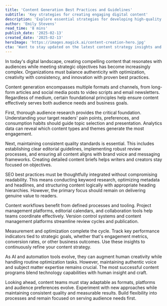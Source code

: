 ```yaml
---
title: 'Content Generation Best Practices and Guidelines'
subtitle: 'Key strategies for creating engaging digital content'
description: 'Explore essential strategies for developing high-quality digital content that engages audiences and drives results. From research and planning to optimization and measurement, learn key principles for successful content generation across formats and channels.'
author: 'Emily Stevens'
read_time: '8 mins'
publish_date: '2025-02-13'
created_date: '2025-02-13'
heroImage: 'https://images.magick.ai/content-creation-hero.jpg'
cta: 'Want to stay updated on the latest content strategy insights and best practices? Follow us on LinkedIn for expert guidance and industry trends that will help elevate your content program.'
---
```


In today's digital landscape, creating compelling content that resonates with audiences while meeting strategic objectives has become increasingly complex. Organizations must balance authenticity with optimization, creativity with consistency, and innovation with proven best practices.

Content generation encompasses multiple formats and channels, from long-form articles and social media posts to video scripts and email newsletters. Regardless of medium, certain foundational principles help ensure content effectively serves both audience needs and business goals.

First, thorough audience research provides the critical foundation. Understanding your target readers' pain points, preferences, and consumption habits should guide topic selection and presentation. Analytics data can reveal which content types and themes generate the most engagement.

Next, maintaining consistent quality standards is essential. This includes establishing clear editorial guidelines, implementing robust review processes, and ensuring all content aligns with brand voice and messaging frameworks. Creating detailed content briefs helps writers and creators stay focused on objectives.

SEO best practices must be thoughtfully integrated without compromising readability. This means conducting keyword research, optimizing metadata and headlines, and structuring content logically with appropriate heading hierarchies. However, the primary focus should remain on delivering genuine value to readers.

Content workflows benefit from defined processes and tooling. Project management platforms, editorial calendars, and collaboration tools help teams coordinate effectively. Version control systems and content management platforms streamline review cycles and publication.

Measurement and optimization complete the cycle. Track key performance indicators tied to strategic goals, whether that's engagement metrics, conversion rates, or other business outcomes. Use these insights to continuously refine your content strategy.

As AI and automation tools evolve, they can augment human creativity while handling routine optimization tasks. However, maintaining authentic voice and subject matter expertise remains crucial. The most successful content programs blend technology capabilities with human insight and craft.

Looking ahead, content teams must stay adaptable as formats, platforms and audience preferences evolve. Experiment with new approaches while maintaining consistent quality and measurable results. Build flexibility into processes and remain focused on serving audience needs first.